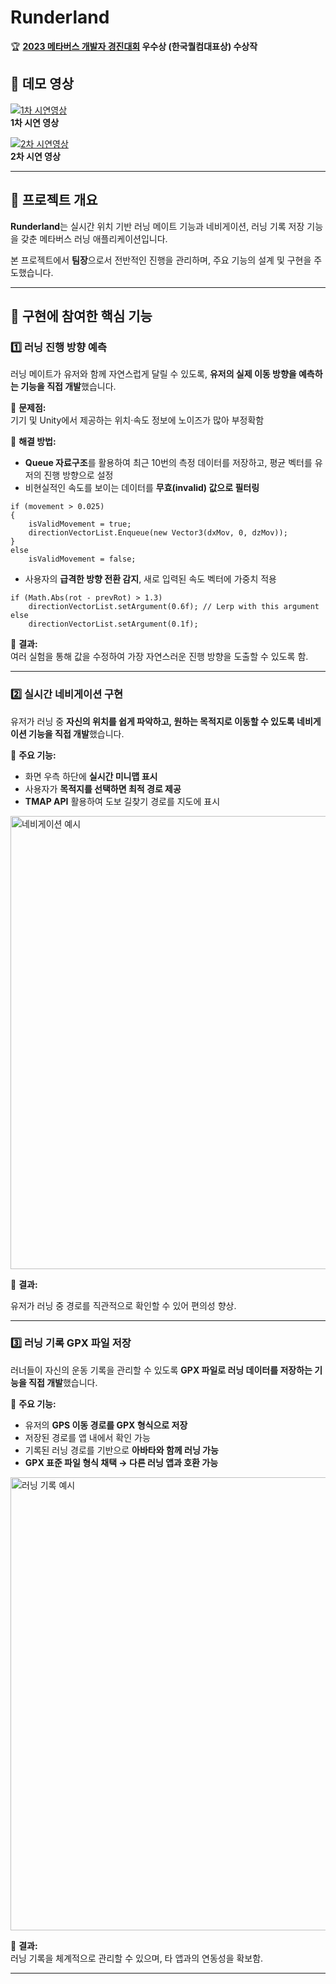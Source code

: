 # Runderland

🏆 **[2023 메타버스 개발자 경진대회](https://www.metaversedev.kr/) 우수상 (한국퀄컴대표상) 수상작**  


## 🎥 데모 영상

[![1차 시연영상](https://img.youtube.com/vi/WNS9c8TE59s/0.jpg)](https://www.youtube.com/watch?v=WNS9c8TE59s)  
**1차 시연 영상**  

[![2차 시연영상](https://img.youtube.com/vi/O8mDsIyQ21E/0.jpg)](https://www.youtube.com/watch?v=O8mDsIyQ21E)  
**2차 시연 영상** 

---

## 🏃 프로젝트 개요

**Runderland**는 실시간 위치 기반 러닝 메이트 기능과 네비게이션, 러닝 기록 저장 기능을 갖춘 메타버스 러닝 애플리케이션입니다.  

본 프로젝트에서 **팀장**으로서 전반적인 진행을 관리하며, 주요 기능의 설계 및 구현을 주도했습니다.

---

## 🔧 구현에 참여한 핵심 기능

### 1️⃣ 러닝 진행 방향 예측

러닝 메이트가 유저와 함께 자연스럽게 달릴 수 있도록, **유저의 실제 이동 방향을 예측하는 기능을 직접 개발**했습니다.  

🔹 **문제점:**  
기기 및 Unity에서 제공하는 위치·속도 정보에 노이즈가 많아 부정확함  

🔹 **해결 방법:**  
- **Queue 자료구조**를 활용하여 최근 10번의 측정 데이터를 저장하고, 평균 벡터를 유저의 진행 방향으로 설정  
- 비현실적인 속도를 보이는 데이터를 **무효(invalid) 값으로 필터링**  

```Csharp
if (movement > 0.025) 
{
    isValidMovement = true;
    directionVectorList.Enqueue(new Vector3(dxMov, 0, dzMov));
} 
else 
    isValidMovement = false;
```

- 사용자의 **급격한 방향 전환 감지**, 새로 입력된 속도 벡터에 가중치 적용  

```Csharp
if (Math.Abs(rot - prevRot) > 1.3) 
    directionVectorList.setArgument(0.6f); // Lerp with this argument
else 
    directionVectorList.setArgument(0.1f);
```

📌 **결과:**  
여러 실험을 통해 값을 수정하여 가장 자연스러운 진행 방향을 도출할 수 있도록 함.

---

### 2️⃣ 실시간 네비게이션 구현  

유저가 러닝 중 **자신의 위치를 쉽게 파악하고, 원하는 목적지로 이동할 수 있도록 네비게이션 기능을 직접 개발**했습니다.  

🔹 **주요 기능:**  
- 화면 우측 하단에 **실시간 미니맵 표시**  
- 사용자가 **목적지를 선택하면 최적 경로 제공**  
- **TMAP API** 활용하여 도보 길찾기 경로를 지도에 표시

<img width="725" alt="네비게이션 예시" src="https://github.com/user-attachments/assets/4ed03e21-3c33-4c32-bbf0-5c4fd1bb6655" />

📌 **결과:**

유저가 러닝 중 경로를 직관적으로 확인할 수 있어 편의성 향상.

---

### 3️⃣ 러닝 기록 GPX 파일 저장  

러너들이 자신의 운동 기록을 관리할 수 있도록 **GPX 파일로 러닝 데이터를 저장하는 기능을 직접 개발**했습니다.  

🔹 **주요 기능:**  
- 유저의 **GPS 이동 경로를 GPX 형식으로 저장**  
- 저장된 경로를 앱 내에서 확인 가능  
- 기록된 러닝 경로를 기반으로 **아바타와 함께 러닝 가능**  
- **GPX 표준 파일 형식 채택 → 다른 러닝 앱과 호환 가능**  

<img width="725" alt="러닝 기록 예시" src="https://github.com/user-attachments/assets/e524cc3b-a094-4061-a066-144912854cd9" />

📌 **결과:**  
러닝 기록을 체계적으로 관리할 수 있으며, 타 앱과의 연동성을 확보함.

---
